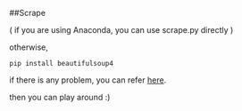 ##Scrape

( if you are using Anaconda, you can use scrape.py directly )   

otherwise,

```
pip install beautifulsoup4
```

if there is any problem, you can refer [here](https://www.crummy.com/software/BeautifulSoup/bs4/doc/).

then you can play around :)
